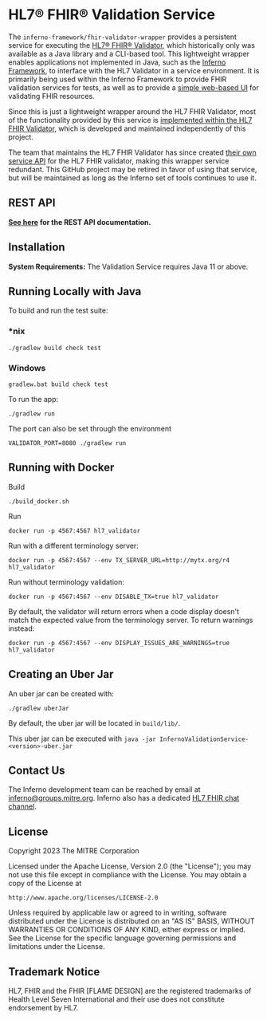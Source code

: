 # HL7® FHIR® Validation Service

The `inferno-framework/fhir-validator-wrapper` provides a persistent service for
executing the [HL7® FHIR®
Validator](https://confluence.hl7.org/display/FHIR/Using+the+FHIR+Validator),
which historically only was available as a Java library and a CLI-based tool.
This lightweight wrapper enables applications not implemented in Java, such as
the [Inferno Framework](https://inferno-framework.github.io), to interface with
the HL7 Validator in a service environment.  It is primarily being used within
the Inferno Framework to provide FHIR validation services for tests, as well as
to provide a [simple web-based
UI](https://github.com/inferno-framework/fhir-validator-app) for validating FHIR
resources.

Since this is just a lightweight wrapper around the HL7 FHIR Validator, most of
the functionality provided by this service is [implemented within the HL7 FHIR
Validator](https://github.com/hapifhir/org.hl7.fhir.core), which is
developed and maintained independently of this project.

The team that maintains the HL7 FHIR Validator has since created [their
own service API](https://github.com/hapifhir/org.hl7.fhir.validator-wrapper) for
the HL7 FHIR validator, making this wrapper service redundant.  This GitHub
project may be retired in favor of using that service, but will be maintained as
long as the Inferno set of tools continues to use it.

## REST API

**[See here](rest-api.md) for the REST API documentation.**

## Installation

**System Requirements:** The Validation Service requires Java 11 or above.

## Running Locally with Java

To build and run the test suite:

### *nix

```shell script
./gradlew build check test
```

### Windows

```shell script
gradlew.bat build check test
```

To run the app:

```shell script
./gradlew run
```

The port can also be set through the environment

```shell script
VALIDATOR_PORT=8080 ./gradlew run
```

## Running with Docker

Build


```shell script
./build_docker.sh
```

Run

```shell script
docker run -p 4567:4567 hl7_validator
```

Run with a different terminology server:

```shell script
docker run -p 4567:4567 --env TX_SERVER_URL=http://mytx.org/r4 hl7_validator
```

Run without terminology validation:

```shell script
docker run -p 4567:4567 --env DISABLE_TX=true hl7_validator
```

By default, the validator will return errors when a code display doesn't match the expected value from the terminology server. To return warnings instead:

```shell script
docker run -p 4567:4567 --env DISPLAY_ISSUES_ARE_WARNINGS=true hl7_validator
```

## Creating an Uber Jar

An uber jar can be created with:

```shell
./gradlew uberJar
```

By default, the uber jar will be located in `build/lib/`.

This uber jar can be executed with `java -jar InfernoValidationService-<version>-uber.jar`

## Contact Us

The Inferno development team can be reached by email at
inferno@groups.mitre.org.  Inferno also has a dedicated [HL7 FHIR chat
channel](https://chat.fhir.org/#narrow/stream/153-inferno).

## License

Copyright 2023 The MITRE Corporation

Licensed under the Apache License, Version 2.0 (the "License"); you may not use this file except in compliance with the License. You may obtain a copy of the License at
```
http://www.apache.org/licenses/LICENSE-2.0
```
Unless required by applicable law or agreed to in writing, software distributed under the License is distributed on an "AS IS" BASIS, WITHOUT WARRANTIES OR CONDITIONS OF ANY KIND, either express or implied. See the License for the specific language governing permissions and limitations under the License.

## Trademark Notice

HL7, FHIR and the FHIR [FLAME DESIGN] are the registered trademarks of Health
Level Seven International and their use does not constitute endorsement by HL7.
